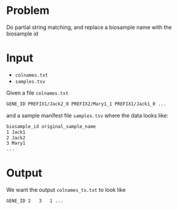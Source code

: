 # Problem

Do partial string matching, and replace a biosample name with the biosample  id

# Input

- `colnames.txt`
- `samples.tsv`

Given a file `colnames.txt`

```sh
GENE_ID	PREFIX1/Jack2_0	PREFIX2/Mary1_1	PREFIX1/Jack1_0 ...
```

and a sample manifest file `samples.tsv` where the data looks like:

```sh
biosample_id original_sample_name
1 Jack1
2 Jack2
3 Mary1
...
```

# Output

We want the output `colnames_tx.txt` to look like

```sh
GENE_ID	2	3	1 ...
```
